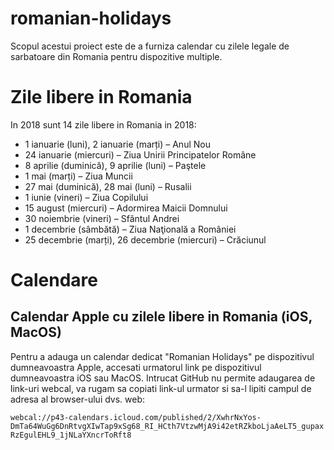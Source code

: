 # romanian-holidays
Scopul acestui proiect este de a furniza calendar cu zilele legale de sarbatoare din Romania pentru dispozitive multiple.

# Zile libere in Romania
In 2018 sunt 14 zile libere in Romania in 2018:
* 1 ianuarie (luni), 2 ianuarie (marți) – Anul Nou
* 24 ianuarie (miercuri) – Ziua Unirii Principatelor Române
* 8 aprilie (duminică), 9 aprilie (luni) – Paştele
* 1 mai (marți) – Ziua Muncii
* 27 mai (duminică), 28 mai (luni) – Rusalii
* 1 iunie (vineri) – Ziua Copilului
* 15 august (miercuri) – Adormirea Maicii Domnului
* 30 noiembrie (vineri) – Sfântul Andrei
* 1 decembrie (sâmbătă) – Ziua Naţională a României
* 25 decembrie (marți), 26 decembrie (miercuri) – Crăciunul

# Calendare

## Calendar Apple cu zilele libere in Romania (iOS, MacOS)
Pentru a adauga un calendar dedicat "Romanian Holidays" pe dispozitivul dumneavoastra Apple, accesati urmatorul link pe dispozitivul dumneavoastra iOS sau MacOS. Intrucat GitHub nu permite adaugarea de link-uri webcal, va rugam sa copiati link-ul urmator si sa-l lipiti campul de adresa al browser-ului dvs. web:

`webcal://p43-calendars.icloud.com/published/2/XwhrNxYos-DmTa64WuGg6DnRtvgXIwTap9xSg68_RI_HCth7VtzwMjA9i42etRZkboLjaAeLT5_gupaxRzEgulEHL9_1jNLaYXncrToRft8`
